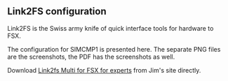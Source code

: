 Link2FS configuration
---------------------

Link2FS is the Swiss army knife of quick interface tools for hardware to FSX.  

The configuration for SIMCMP1 is presented here.  The separate PNG files are the screenshots, the PDF has the screenshots as well.

Download [Link2fs  Multi for FSX for experts](http://www.jimspage.co.nz/intro.htm) from Jim's site directly.
